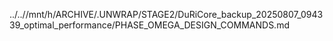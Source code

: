 ../..//mnt/h/ARCHIVE/.UNWRAP/STAGE2/DuRiCore_backup_20250807_094339_optimal_performance/PHASE_OMEGA_DESIGN_COMMANDS.md